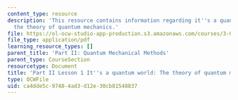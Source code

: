 ```yaml
---
content_type: resource
description: 'This resource contains information regarding it''s a quantum world:
  the theory of quantum mechanics.'
file: https://ol-ocw-studio-app-production.s3.amazonaws.com/courses/3-021j-introduction-to-modeling-and-simulation-spring-2012/ca4dde5c97484ad3d12e30cb81548837_MIT3_021JS12_L1.pdf
file_type: application/pdf
learning_resource_types: []
parent_title: 'Part II: Quantum Mechanical Methods'
parent_type: CourseSection
resourcetype: Document
title: 'Part II Lesson 1 It''s a quantum world: The theory of quantum mechanics'
type: OCWFile
uid: ca4dde5c-9748-4ad3-d12e-30cb81548837
---
```

